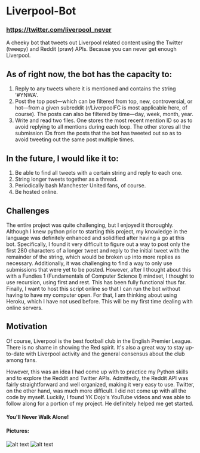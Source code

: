 # Liverpool-Bot

### https://twitter.com/liverpool_never

A cheeky bot that tweets out Liverpool related content using the Twitter (tweepy) and Reddit (praw) APIs. Because you can never get enough Liverpool.

## As of right now, the bot has the capacity to:
1. Reply to any tweets where it is mentioned and contains the string '#YNWA'. 
2. Post the top post—which can be filtered from top, new, controversial, or hot—from a given subreddit (r/LiverpoolFC is most applicable here, of course). The posts can also be filtered by time—day, week, month, year.
3. Write and read two files. One stores the most recent mention ID so as to avoid replying to all mentions during each loop. The other stores all the submission IDs from the posts that the bot has tweeted out so as to avoid tweeting out the same post multiple times.

## In the future, I would like it to:
1. Be able to find all tweets with a certain string and reply to each one.
2. String longer tweets together as a thread.
3. Periodically bash Manchester United fans, of course.
4. Be hosted online.

## Challenges
The entire project was quite challenging, but I enjoyed it thoroughly. Although I knew python prior to starting this project, my knowledge in the language was definitely enhanced and solidified after having a go at this bot. Specifically, I found it very difficult to figure out a way to post only the first 280 characters of a longer tweet and reply to the initial tweet with the remainder of the string, which would be broken up into more replies as necessary. Additionally, it was challenging to find a way to only use submissions that were yet to be posted. However, after I thought about this with a Fundies 1 (Fundamentals of Computer Science I) mindset, I thought to use recursion, using first and rest. This has been fully functional thus far. Finally, I want to host this script online so that I can run the bot without having to have my computer open. For that, I am thinking about using Heroku, which I have not used before. This will be my first time dealing with online servers.

## Motivation
Of course, Liverpool is the best football club in the English Premier League. There is no shame in showing the Red spirit. It's also a great way to stay up-to-date with Liverpool activity and the general consensus about the club among fans. 

However, this was an idea I had come up with to practice my Python skills and to explore the Reddit and Twitter APIs. Admittedly, the Reddit API was fairly straightforward and well organized, making it very easy to use. Twitter, on the other hand, was much more difficult. I did not come up with all the code by myself. Luckily, I found YK Dojo's YouTube videos and was able to follow along for a portion of my project. He definitely helped me get started. 

#### You'll Never Walk Alone!

#### Pictures:
![alt text](https://imgur.com/QFvHVVR.png)
![alt text](https://imgur.com/rgxoL89.png)
